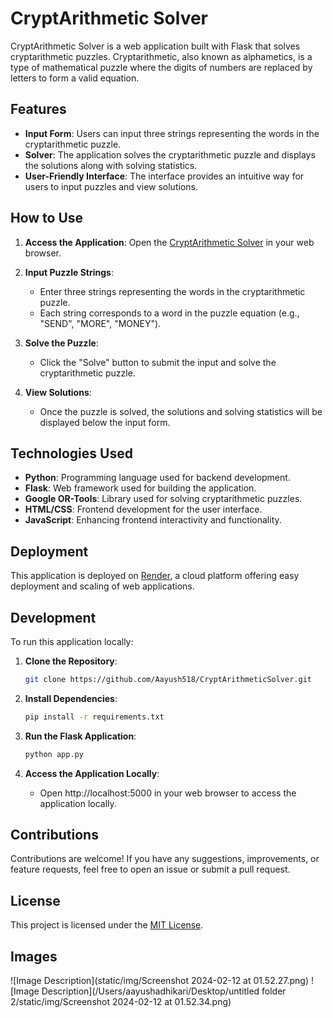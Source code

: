 

# CryptArithmetic Solver

CryptArithmetic Solver is a web application built with Flask that solves cryptarithmetic puzzles. Cryptarithmetic, also known as alphametics, is a type of mathematical puzzle where the digits of numbers are replaced by letters to form a valid equation.

## Features

- **Input Form**: Users can input three strings representing the words in the cryptarithmetic puzzle.
- **Solver**: The application solves the cryptarithmetic puzzle and displays the solutions along with solving statistics.
- **User-Friendly Interface**: The interface provides an intuitive way for users to input puzzles and view solutions.

## How to Use

1. **Access the Application**: Open the [CryptArithmetic Solver](https://cryptarithmeticsolver.onrender.com) in your web browser.

2. **Input Puzzle Strings**:
   - Enter three strings representing the words in the cryptarithmetic puzzle.
   - Each string corresponds to a word in the puzzle equation (e.g., "SEND", "MORE", "MONEY").

3. **Solve the Puzzle**:
   - Click the "Solve" button to submit the input and solve the cryptarithmetic puzzle.

4. **View Solutions**:
   - Once the puzzle is solved, the solutions and solving statistics will be displayed below the input form.

## Technologies Used

- **Python**: Programming language used for backend development.
- **Flask**: Web framework used for building the application.
- **Google OR-Tools**: Library used for solving cryptarithmetic puzzles.
- **HTML/CSS**: Frontend development for the user interface.
- **JavaScript**: Enhancing frontend interactivity and functionality.

## Deployment

This application is deployed on [Render](https://cryptarithmeticsolver.onrender.com), a cloud platform offering easy deployment and scaling of web applications.

## Development

To run this application locally:

1. **Clone the Repository**:
   ```bash
   git clone https://github.com/Aayush518/CryptArithmeticSolver.git
   ```

2. **Install Dependencies**:
   ```bash
   pip install -r requirements.txt
   ```

3. **Run the Flask Application**:
   ```bash
   python app.py
   ```

4. **Access the Application Locally**:
   - Open http://localhost:5000 in your web browser to access the application locally.

## Contributions

Contributions are welcome! If you have any suggestions, improvements, or feature requests, feel free to open an issue or submit a pull request.

## License

This project is licensed under the [MIT License](LICENSE).

## Images

![Image Description](static/img/Screenshot 2024-02-12 at 01.52.27.png)
![Image Description](/Users/aayushadhikari/Desktop/untitled folder 2/static/img/Screenshot 2024-02-12 at 01.52.34.png)





